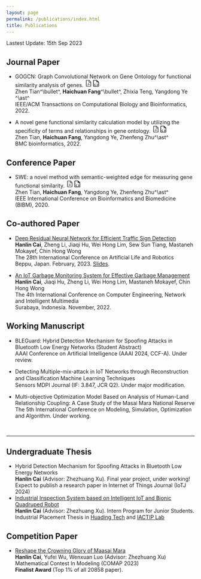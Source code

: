 ```yaml
---
layout: page
permalink: /publications/index.html
title: Publications
---
```


Lastest Update: 15th Sep 2023&nbsp;  
<!-- [中文版本 (Chinese Version)](https://caihanlin.com/file/publications-zh/) -->

## Journal Paper

- GOGCN: Graph Convolutional Network on Gene Ontology for functional similarity analysis of genes. <a href="https://hcfun.github.io//file/3.2022.6GOGCN-TCBB.pdf"><img src="/images/pdf.png" width="20" height="20"></a><a href="https://github.com/hcfun/GOGCN"><img src="/images/code.png" width="20" height="20"></a><br>Zhen Tian^\bullet^, **Haichuan Fang**^\bullet^, Zhixia Teng, Yangdong Ye ^\ast^<br>IEEE/ACM Transactions on Computational Biology and Bioinformatics, 2022.

- A novel gene functional similarity calculation model by utilizing the specificity of terms and relationships in gene ontology. <a href="https://hcfun.github.io//file/2.2022.1STE-BMCBIO.pdf"><img src="/images/pdf.png" width="20" height="20"></a><a href="https://github.com/hcfun/SWE"><img src="/images/code.png" width="20" height="20"></a><br>Zhen Tian, **Haichuan Fang**, Yangdong Ye, Zhenfeng Zhu^\ast^<br>BMC bioinformatics, 2022.

## Conference Paper
- SWE: a novel method with semantic-weighted edge for measuring gene functional similarity. <a href="https://hcfun.github.io//file/1.2020.11SWE-BIBM.pdf"><img src="/images/pdf.png" width="20" height="20"></a><a href="https://github.com/hcfun/SWE"><img src="/images/code.png" width="20" height="20"></a><br>Zhen Tian, **Haichuan Fang**, Yangdong Ye, Zhenfeng Zhu^\ast^<br>IEEE International Conference on Bioinformatics and Biomedicine (BIBM), 2020.

## Co-authored Paper

- [Deep Residual Neural Network for Efficient Traffic Sign Detection](https://www.researchgate.net/publication/369505759)<br>**Hanlin Cai**, Zheng Li, Jiaqi Hu, Wei Hong Lim, Sew Sun Tiang, Mastaneh Mokayef, Chin Hong Wong<br>The 28th International Conference on Artificial Life and Robotics<br>Beppu, Japan. February, 2023. [Slides](https://caihanlin.com/mypaper/slides/2023-ICAROB-Pre.pdf).<br>

- [An IoT Garbage Monitoring System for Effective Garbage Management](https://ieeexplore.ieee.org/abstract/document/10037387)<br>**Hanlin Cai**, Jiaqi Hu, Zheng Li, Wei Hong Lim, Mastaneh Mokayef, Chin Hong Wong<br>The 4th International Conference on Computer Engineering, Network and Intelligent Multimedia<br>Surabaya, Indonesia. November, 2022.<br>

## Working Manuscript

- BLEGuard: Hybrid Detection Mechanism for Spoofing Attacks in Bluetooth Low Energy Networks (Student Abstract)<br>AAAI Conference on Artificial Intelligence (AAAI 2024, CCF-A). Under review.<br>

- Detecting Multiple-mix-attack in IoT Networks through Reconstruction and Classiﬁcation Machine Learning Techniques<br>Sensors MDPI Journal (IF: 3.847, JCR Q2). Under major modification.<br>

- Multi-objective Optimization Model Based on Analysis of Human-Land Relationship Coupling: A Case Study of the Masai Mara National Reserve<br>The 5th International Conference on Modeling, Simulation, Optimization and Algorithm. Under working.

  <br>

---

## Undergraduate Thesis

- Hybrid Detection Mechanism for Spoofing Attacks in Bluetooth Low Energy Networks<br>**Hanlin Cai** (Advisor: Zhezhuang Xu). Final year project, under working!<br>Expect to publish a research paper in Internet of Things Journal (IoTJ 2024)
- [Industrial Inspection System based on Intelligent IoT and Bionic Quadruped Robot](https://caihanlin.com/mypaper/thesis/IP-thesis.pdf)<br>**Hanlin Cai** (Advisor: Zhezhuang Xu). Intern Program for Junior Students.<br>Industrial Placement Thesis in [Huading Tech](http://www.hdim.com.cn/) and [IACTIP Lab](https://dqxy.fzu.edu.cn/info/1023/2571.htm)<br>

## Competition Paper

- [Reshape the Crowning Glory of Maasai Mara](https://caihanlin.com/mypaper/modeling/202302COMAP.pdf)<br>**Hanlin Cai**, Yufei Wu, Wenxuan Luo (Advisor: Zhezhuang Xu)<br>Mathematical Contest In Modeling (COMAP 2023)<br>**Finalist Award** (Top 1% of all 20858 paper).<br>
